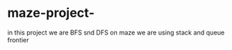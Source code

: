 # maze-project- 
in this project we are BFS snd DFS on maze we are using stack and queue  frontier 
